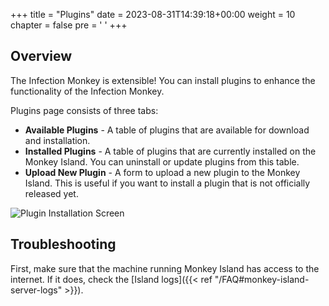 +++
title = "Plugins"
date = 2023-08-31T14:39:18+00:00
weight = 10
chapter = false
pre = '<i class="fas fa-puzzle-piece"></i> '
+++

## Overview

The Infection Monkey is extensible! You can install plugins to enhance the functionality of the Infection Monkey.

Plugins page consists of three tabs:

- **Available Plugins** - A table of plugins that are available for download and installation.
- **Installed Plugins** - A table of plugins that are currently installed on the Monkey Island. You can
 uninstall or update plugins from this table.
- **Upload New Plugin** - A form to upload a new plugin to the Monkey Island. This is useful if you
 want to install a plugin that is not officially released yet.

![Plugin Installation Screen](/images/island/plugins_page/plugin_installation.PNG "Plugin Installation")

## Troubleshooting

First, make sure that the machine running Monkey Island has access to the internet. If it does,
check the [Island logs]({{< ref "/FAQ#monkey-island-server-logs" >}}).
